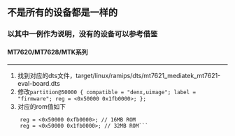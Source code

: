 ## 不是所有的设备都是一样的
### 以其中一例作为说明，没有的设备可以参考借鉴
#### MT7620/MT7628/MTK系列
------------------------------
1. 找到对应的dts文件，target/linux/ramips/dts/mt7621_mediatek_mt7621-eval-board.dts
2. 修改```partition@50000 {
				  compatible = "denx,uimage";
				  label = "firmware";
				  reg = <0x50000 0x1fb0000>;
			  };```
3. 对应的rom值如下
``` reg = <0x50000 0x7b0000>; // 8MB flash
    reg = <0x50000 0xfb0000>; // 16MB ROM
    reg = <0x50000 0x1fb0000>; // 32MB ROM```
